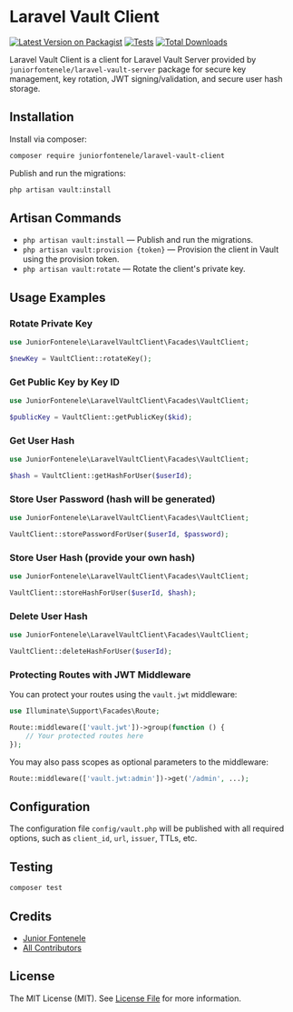 # Laravel Vault Client

[![Latest Version on Packagist](https://img.shields.io/packagist/v/juniorfontenele/laravel-vault-client.svg?style=flat-square)](https://packagist.org/packages/juniorfontenele/laravel-vault-client)
[![Tests](https://img.shields.io/github/actions/workflow/status/juniorfontenele/laravel-vault-client/tests.yml?branch=main&label=tests&style=flat-square)](https://github.com/juniorfontenele/laravel-vault-client/actions/workflows/tests.yml)
[![Total Downloads](https://img.shields.io/packagist/dt/juniorfontenele/laravel-vault-client.svg?style=flat-square)](https://packagist.org/packages/juniorfontenele/laravel-vault-client)

Laravel Vault Client is a client for Laravel Vault Server provided by `juniorfontenele/laravel-vault-server` package for secure key management, key rotation, JWT signing/validation, and secure user hash storage.

## Installation

Install via composer:

```bash
composer require juniorfontenele/laravel-vault-client
```

Publish and run the migrations:

```bash
php artisan vault:install
```

## Artisan Commands

- `php artisan vault:install` — Publish and run the migrations.
- `php artisan vault:provision {token}` — Provision the client in Vault using the provision token.
- `php artisan vault:rotate` — Rotate the client's private key.

## Usage Examples

### Rotate Private Key

```php
use JuniorFontenele\LaravelVaultClient\Facades\VaultClient;

$newKey = VaultClient::rotateKey();
```

### Get Public Key by Key ID

```php
use JuniorFontenele\LaravelVaultClient\Facades\VaultClient;

$publicKey = VaultClient::getPublicKey($kid);
```

### Get User Hash

```php
use JuniorFontenele\LaravelVaultClient\Facades\VaultClient;

$hash = VaultClient::getHashForUser($userId);
```

### Store User Password (hash will be generated)

```php
use JuniorFontenele\LaravelVaultClient\Facades\VaultClient;

VaultClient::storePasswordForUser($userId, $password);
```

### Store User Hash (provide your own hash)

```php
use JuniorFontenele\LaravelVaultClient\Facades\VaultClient;

VaultClient::storeHashForUser($userId, $hash);
```

### Delete User Hash

```php
use JuniorFontenele\LaravelVaultClient\Facades\VaultClient;

VaultClient::deleteHashForUser($userId);
```

### Protecting Routes with JWT Middleware

You can protect your routes using the `vault.jwt` middleware:

```php
use Illuminate\Support\Facades\Route;

Route::middleware(['vault.jwt'])->group(function () {
    // Your protected routes here
});
```

You may also pass scopes as optional parameters to the middleware:

```php
Route::middleware(['vault.jwt:admin'])->get('/admin', ...);
```

## Configuration

The configuration file `config/vault.php` will be published with all required options, such as `client_id`, `url`, `issuer`, TTLs, etc.

## Testing

```bash
composer test
```

## Credits

- [Junior Fontenele](https://github.com/juniorfontenele)
- [All Contributors](../../contributors)

## License

The MIT License (MIT). See [License File](LICENSE.md) for more information.
